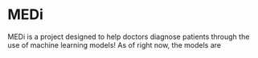 # MEDi
MEDi is a project designed to help doctors diagnose patients through the use of machine learning models! As of right now, the models are 
